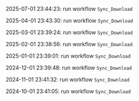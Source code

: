 2025-07-01 23:44:23: run workflow `Sync_Download` 

2025-04-01 23:43:30: run workflow `Sync_Download` 

2025-03-01 23:39:24: run workflow `Sync_Download` 

2025-02-01 23:38:56: run workflow `Sync_Download` 

2025-01-01 23:39:01: run workflow `Sync_Download` 

2024-12-01 23:39:48: run workflow `Sync_Download` 

2024-11-01 23:41:32: run workflow `Sync_Download` 

2024-10-01 23:41:05: run workflow `Sync_Download` 


